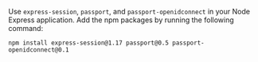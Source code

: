 Use `express-session`, `passport`, and `passport-openidconnect` in your Node Express application. Add the npm packages by running the following command:

```shell
npm install express-session@1.17 passport@0.5 passport-openidconnect@0.1
```
